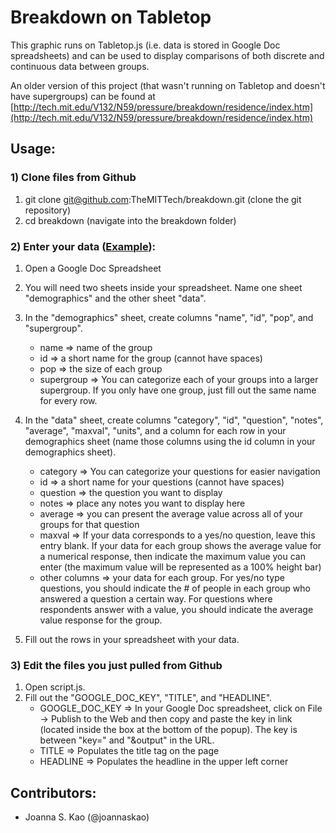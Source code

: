 Breakdown on Tabletop
============
This graphic runs on Tabletop.js (i.e. data is stored in Google Doc
spreadsheets) and can be used to display comparisons of both discrete
and continuous data between groups.

An older version of this project (that wasn't running on Tabletop and
doesn't have supergroups) can be found at
[http://tech.mit.edu/V132/N59/pressure/breakdown/residence/index.htm](http://tech.mit.edu/V132/N59/pressure/breakdown/residence/index.htm)

Usage:
-------------
### 1) Clone files from Github
1. git clone git@github.com:TheMITTech/breakdown.git (clone the git repository)
2. cd breakdown (navigate into the breakdown folder)

### 2) Enter your data ([Example](https://docs.google.com/spreadsheet/ccc?key=0AlhEOMxfxhHtdF9Sank4TU5QTm0zekROYkkxZ09veHc)):
1. Open a Google Doc Spreadsheet
2. You will need two sheets inside your spreadsheet. Name one sheet
"demographics" and the other sheet "data".

3. In the "demographics" sheet, create columns "name", "id", "pop", and "supergroup".
    * name => name of the group
    * id => a short name for the group (cannot have spaces)
    * pop => the size of each group
    * supergroup => You can categorize each of your groups into a
      larger supergroup. If you only have one group, just fill out the
      same name for every row.

4. In the "data" sheet, create columns "category", "id", "question",
"notes", "average", "maxval", "units", and a column for each row in
your demographics sheet (name those columns using the id column in
your demographics sheet).
    * category => You can categorize your questions for easier navigation
    * id => a short name for your questions (cannot have spaces)
    * question => the question you want to display
    * notes => place any notes you want to display here
    * average => you can present the average value across all of your groups for that question
    * maxval => If your data corresponds to a yes/no question, leave
      this entry blank. If your data for each group shows the average
      value for a numerical response, then indicate the maximum value
      you can enter (the maximum value will be represented as a 100%
      height bar)
    * other columns => your data for each group. For yes/no type
      questions, you should indicate the # of people in each group who
      answered a question a certain way. For questions where respondents
      answer with a value, you should indicate the average value response
      for the group.

5. Fill out the rows in your spreadsheet with your data.

### 3) Edit the files you just pulled from Github
1. Open script.js. 
2. Fill out the "GOOGLE_DOC_KEY", "TITLE", and "HEADLINE".
    * GOOGLE_DOC_KEY => In your Google Doc spreadsheet, click on File
      -> Publish to the Web and then copy and paste the key in link
      (located inside the box at the bottom of the popup). The key is
      between "key=" and "&output" in the URL.
    * TITLE => Populates the title tag on the page
    * HEADLINE => Populates the headline in the upper left corner


Contributors:
-------------
* Joanna S. Kao (@joannaskao)
